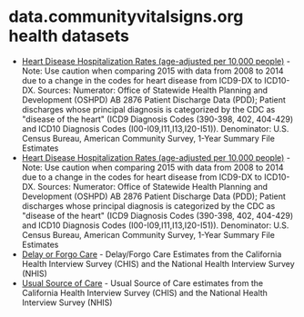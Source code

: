 # data.communityvitalsigns.org health datasets
* [Heart Disease Hospitalization Rates (age-adjusted per 10,000 people)](https://data.communityvitalsigns.org/d/gh6v-vvac) - Note: Use caution when comparing 2015 with data from 2008 to 2014 due to a change in the codes for heart disease from ICD9-DX to ICD10-DX. Sources: Numerator: Office of Statewide Health Planning and Development (OSHPD) AB 2876 Patient Discharge Data (PDD); Patient discharges whose principal diagnosis is categorized by the CDC as "disease of the heart" (ICD9 Diagnosis Codes (390-398, 402, 404-429) and ICD10 Diagnosis Codes (I00-I09,I11,I13,I20-I51)). Denominator: U.S. Census Bureau, American Community Survey, 1-Year Summary File Estimates
* [Heart Disease Hospitalization Rates (age-adjusted per 10,000 people)](https://data.communityvitalsigns.org/d/gh6v-vvac) - Note: Use caution when comparing 2015 with data from 2008 to 2014 due to a change in the codes for heart disease from ICD9-DX to ICD10-DX. Sources: Numerator: Office of Statewide Health Planning and Development (OSHPD) AB 2876 Patient Discharge Data (PDD); Patient discharges whose principal diagnosis is categorized by the CDC as "disease of the heart" (ICD9 Diagnosis Codes (390-398, 402, 404-429) and ICD10 Diagnosis Codes (I00-I09,I11,I13,I20-I51)). Denominator: U.S. Census Bureau, American Community Survey, 1-Year Summary File Estimates
* [Delay or Forgo Care](https://data.communityvitalsigns.org/d/xzfi-jg6n) - Delay/Forgo Care Estimates from the California Health Interview Survey (CHIS) and the National Health Interview Survey (NHIS)
* [Usual Source of Care](https://data.communityvitalsigns.org/d/b7q3-qbdp) - Usual Source of Care estimates from the California Health Interview Survey (CHIS) and the National Health Interview Survey (NHIS)
